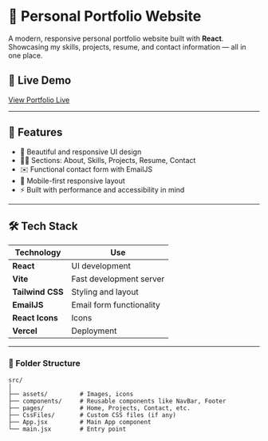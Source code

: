 # 🚀 Personal Portfolio Website

A modern, responsive personal portfolio website built with **React**. Showcasing my skills, projects, resume, and contact information — all in one place.

## 🔗 Live Demo

[View Portfolio Live](https://rohit-personal-portfolio.vercel.app/)  

---

## 📁 Features

- 🎨 Beautiful and responsive UI design
- 🧑‍💻 Sections: About, Skills, Projects, Resume, Contact
- ✉️ Functional contact form with EmailJS
- 📱 Mobile-first responsive layout
- ⚡ Built with performance and accessibility in mind

---

## 🛠️ Tech Stack

| Technology | Use |
|------------|-----|
| **React** | UI development |
| **Vite** | Fast development server |
| **Tailwind CSS** | Styling and layout |
| **EmailJS** | Email form functionality |
| **React Icons** | Icons |
| **Vercel** | Deployment |


---

### 📂 Folder Structure

```
src/
│
├── assets/         # Images, icons
├── components/     # Reusable components like NavBar, Footer
├── pages/          # Home, Projects, Contact, etc.
├── CssFiles/       # Custom CSS files (if any)
├── App.jsx         # Main App component
└── main.jsx        # Entry point
```


